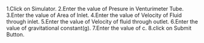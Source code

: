 1.Click on Simulator.
2.Enter the value of Presure in Venturimeter Tube.
3.Enter the value of Area of Inlet.
4.Enter the value of Velocity of Fluid through inlet.
5.Enter the value of Velocity of fluid through outlet.
6.Enter the value of gravitational constant(g).
7.Enter the value of c.
8.click on Submit Button.

